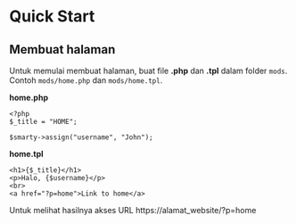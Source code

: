 # Quick Start

## Membuat halaman
Untuk memulai membuat halaman, buat file **.php** dan **.tpl** dalam folder `mods`. Contoh `mods/home.php` dan `mods/home.tpl`.

**home.php**
```
<?php
$_title = "HOME";

$smarty->assign("username", "John");

```

**home.tpl**
```
<h1>{$_title}</h1>
<p>Halo, {$username}</p>
<br>
<a href="?p=home">Link to home</a>
```

Untuk melihat hasilnya akses URL https://alamat_website/?p=home